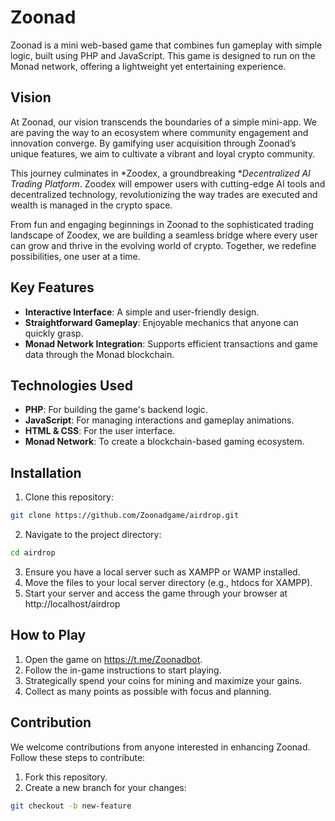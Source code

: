 # Zoonad
Zoonad is a mini web-based game that combines fun gameplay with simple logic, built using PHP and JavaScript. This game is designed to run on the Monad network, offering a lightweight yet entertaining experience.

## Vision  

At Zoonad, our vision transcends the boundaries of a simple mini-app. We are paving the way to an ecosystem where community engagement and innovation converge. By gamifying user acquisition through Zoonad’s unique features, we aim to cultivate a vibrant and loyal crypto community.  

This journey culminates in *Zoodex, a groundbreaking **Decentralized AI Trading Platform*. Zoodex will empower users with cutting-edge AI tools and decentralized technology, revolutionizing the way trades are executed and wealth is managed in the crypto space.  

From fun and engaging beginnings in Zoonad to the sophisticated trading landscape of Zoodex, we are building a seamless bridge where every user can grow and thrive in the evolving world of crypto. Together, we redefine possibilities, one user at a time.


## Key Features
- **Interactive Interface**: A simple and user-friendly design.
- **Straightforward Gameplay**: Enjoyable mechanics that anyone can quickly grasp.
- **Monad Network Integration**: Supports efficient transactions and game data through the Monad blockchain.

## Technologies Used
- **PHP**: For building the game's backend logic.
- **JavaScript**: For managing interactions and gameplay animations.
- **HTML & CSS**: For the user interface.
- **Monad Network**: To create a blockchain-based gaming ecosystem.

## Installation
1. Clone this repository:
  ```bash
  git clone https://github.com/Zoonadgame/airdrop.git
  ```
2. Navigate to the project directory:
  ```bash
  cd airdrop
  ```
3. Ensure you have a local server such as XAMPP or WAMP installed.
4. Move the files to your local server directory (e.g., htdocs for XAMPP).
5. Start your server and access the game through your browser at http://localhost/airdrop

## How to Play
1. Open the game on https://t.me/Zoonadbot.
2. Follow the in-game instructions to start playing.
3. Strategically spend your coins for mining and maximize your gains.
4. Collect as many points as possible with focus and planning.

## Contribution
We welcome contributions from anyone interested in enhancing Zoonad. Follow these steps to contribute:

1. Fork this repository.
2. Create a new branch for your changes:
  ```bash
  git checkout -b new-feature
  ```

